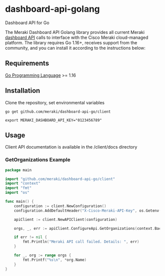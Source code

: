 # dashboard-api-golang
Dashboard API for Go

The Meraki Dashboard API Golang library provides all current Meraki [dashboard API](https://developer.cisco.com/meraki/api-v1/) calls to interface with the Cisco Meraki cloud-managed platform. The library requires Go 1.16+, receives support from the community, and you can install it according to the instructions below:

## Requirements
[Go Programming Language](https://golang.org/doc/install) >= 1.16


## Installation

Clone the repository, set environmental variables

```shell
go get github.com/meraki/dashboard-api-go/client

export MERAKI_DASHBOARD_API_KEY="0123456789"

```

## Usage

Client API documentation is available in the /client/docs directory

### GetOrganizations Example

```go
package main

import "github.com/meraki/dashboard-api-go/client"
import "context"
import "fmt"
import "os"

func main() {
	configuration := client.NewConfiguration()
	configuration.AddDefaultHeader("X-Cisco-Meraki-API-Key", os.Getenv("MERAKI_DASHBOARD_API_KEY"))

	apiClient := client.NewAPIClient(configuration)

	orgs, _, err := apiClient.ConfigureApi.GetOrganizations(context.Background()).Execute()

	if err != nil {
		fmt.Println("Meraki API call failed. Details: ", err)
	}

	for _, org := range orgs {
		fmt.Printf("%s\n", *org.Name)
	}
}
```